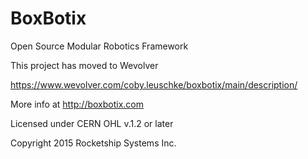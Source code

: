 # BoxBotix
Open Source Modular Robotics Framework

This project has moved to Wevolver

https://www.wevolver.com/coby.leuschke/boxbotix/main/description/

More info at http://boxbotix.com

Licensed under CERN OHL v.1.2 or later

Copyright 2015 Rocketship Systems Inc.

